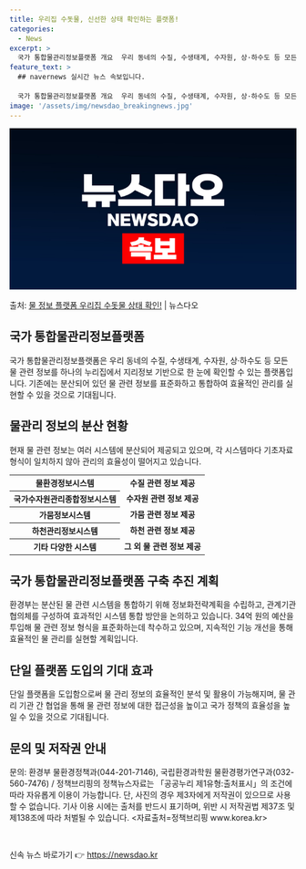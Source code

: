 ```yaml
---
title: 우리집 수돗물, 신선한 상태 확인하는 플랫폼!
categories:
  - News
excerpt: >
  국가 통합물관리정보플랫폼 개요  우리 동네의 수질, 수생태계, 수자원, 상·하수도 등 모든 물 관련 정보를 …
feature_text: >
  ## navernews 실시간 뉴스 속보입니다.

  국가 통합물관리정보플랫폼 개요  우리 동네의 수질, 수생태계, 수자원, 상·하수도 등 모든 물 관련 정보를 …
image: '/assets/img/newsdao_breakingnews.jpg'
---
```


![뉴스다오 속보](/assets/img/newsdao_breakingnews.jpg)

<p>출처: <a href="https://newsdao.kr/4201" rel="dofollow">물 정보 플랫폼 우리집 수돗물 상태 확인!</a> | 뉴스다오</p>

<h2 data-ke-size="size26">국가 통합물관리정보플랫폼</h2>
<p data-ke-size="size16">국가 통합물관리정보플랫폼은 우리 동네의 수질, 수생태계, 수자원, 상·하수도 등 모든 물 관련 정보를 하나의 누리집에서 지리정보 기반으로 한 눈에 확인할 수 있는 플랫폼입니다. 기존에는 분산되어 있던 물 관련 정보를 표준화하고 통합하여 효율적인 관리를 실현할 수 있을 것으로 기대됩니다.</p>

<h2 data-ke-size="size24">물관리 정보의 분산 현황</h2>
<p data-ke-size="size16">현재 물 관련 정보는 여러 시스템에 분산되어 제공되고 있으며, 각 시스템마다 기초자료 형식이 일치하지 않아 관리의 효율성이 떨어지고 있습니다.</p>
<table>
	<tr>
		<th>물환경정보시스템</th>
		<td style="text-align: center; height: 17px;"><b>수질 관련 정보 제공</b></td>
	</tr>
	<tr>
		<th>국가수자원관리종합정보시스템</th>
		<td style="text-align: center; height: 17px;"><b>수자원 관련 정보 제공</b></td>
	</tr>
	<tr>
		<th>가뭄정보시스템</th>
		<td style="text-align: center; height: 17px;"><b>가뭄 관련 정보 제공</b></td>
	</tr>
	<tr>
		<th>하천관리정보시스템</th>
		<td style="text-align: center; height: 17px;"><b>하천 관련 정보 제공</b></td>
	</tr>
	<tr>
		<th>기타 다양한 시스템</th>
		<td style="text-align: center; height: 17px;"><b>그 외 물 관련 정보 제공</b></td>
	</tr>
</table>

<h2 data-ke-size="size24">국가 통합물관리정보플랫폼 구축 추진 계획</h2>
<p data-ke-size="size16">환경부는 분산된 물 관련 시스템을 통합하기 위해 정보화전략계획을 수립하고, 관계기관 협의체를 구성하여 효과적인 시스템 통합 방안을 논의하고 있습니다. 34억 원의 예산을 투입해 물 관련 정보 형식을 표준화하는데 착수하고 있으며, 지속적인 기능 개선을 통해 효율적인 물 관리를 실현할 계획입니다.</p>

<h2 data-ke-size="size24">단일 플랫폼 도입의 기대 효과</h2>
<p data-ke-size="size16">단일 플랫폼을 도입함으로써 물 관리 정보의 효율적인 분석 및 활용이 가능해지며, 물 관리 기관 간 협업을 통해 물 관련 정보에 대한 접근성을 높이고 국가 정책의 효율성을 높일 수 있을 것으로 기대됩니다.</p>

<h2 data-ke-size="size24">문의 및 저작권 안내</h2>
<p data-ke-size="size16">문의: 환경부 물환경정책과(044-201-7146), 국립환경과학원 물환경평가연구과(032-560-7476) / 정책브리핑의 정책뉴스자료는 「공공누리 제1유형:출처표시」의 조건에 따라 자유롭게 이용이 가능합니다. 단, 사진의 경우 제3자에게 저작권이 있으므로 사용할 수 없습니다. 기사 이용 시에는 출처를 반드시 표기하며, 위반 시 저작권법 제37조 및 제138조에 따라 처벌될 수 있습니다. <자료출처=정책브리핑 www.korea.kr></p>
<p data-ke-size="size16">&nbsp;</p> 

신속 뉴스 바로가기 👉 <a href="https://newsdao.kr" rel="dofollow">https://newsdao.kr</a>


